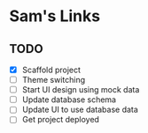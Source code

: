 # Sam's Links

## TODO

- [x] Scaffold project
- [ ] Theme switching
- [ ] Start UI design using mock data
- [ ] Update database schema
- [ ] Update UI to use database data
- [ ] Get project deployed
